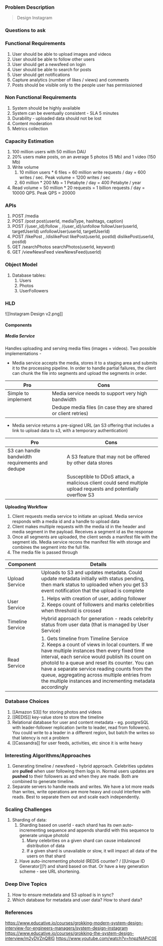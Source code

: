 ### Problem Description
> Design Instagram

### Questions to ask


### Functional Requirements
1. User should be able to upload images and videos 
2. User should be able to follow other users
3. User should get a newsfeed on login 
4. User should be able to search for posts 
5. User should get notifications 
6. Capture analytics (number of likes / views) and comments 
7. Posts should be visible only to the people user has permissioned 

### Non Functional Requirements
1. System should be highly available 
2. System can be eventually consistent - SLA 5 minutes 
3. Durability - uploaded data should not be lost 
4. Content moderation 
5. Metrics collection 

### Capacity Estimation
1. 100 million users with 50 million DAU 
2. 20% users make posts, on an average 5 photos (5 Mb) and 1 video (150 Mb)
3. Write volume
	1. 10 million users * 6 files = 60 million write requests / day = 600 writes / sec. Peak volume = 1200 writes / sec
	2. 60 million * 200 Mb = 1 Petabyte / day = 400 Petabyte / year 
4. Read volume = 50 million * 20 requests = 1 billion requests / day = 10000 QPS. Peak QPS = 20000

### APIs

1. POST /media 
2. POST /post
		post(userId, mediaType, hashtags, caption)
3. POST /{user_id}/follow , /{user_id}/unfollow
		followUser(userId, targetUserId)
		unfollowUser(userId, targetUserId)
4. POST /likePost , /dislikePost
		likePost(userId, postId)
		dislikePost(userId, postId)
5. GET /searchPhotos
		searchPhotos(userId, keyword)
6. GET /viewNewsFeed
		viewNewsFeed(userId)

### Object Model
1. Database tables:
	1. Users
	2. Photos
	3. UserFollowers

### HLD

![[Instagram Design v2.png]]

#### Components

##### Media Service

Handles uploading and serving media files (images + videos). Two possible implementations -

- Media service accepts the media, stores it to a staging area and submits it to the processing pipeline. In order to handle partial failures, the client can chunk the file into segments and upload the segments in order.

| Pro                 | Cons                                                           |
| ------------------- | -------------------------------------------------------------- |
| Simple to implement | Media service needs to support very high bandwidth             |
|                     | Dedupe media files (in case they are shared or client retries) |

- Media service returns a pre-signed URL (an S3 offering that includes a link to upload data to s3, with a temporary authentication)


| Pro                                             | Cons                                                                                                           |
| ----------------------------------------------- | -------------------------------------------------------------------------------------------------------------- |
| S3 can handle bandwidth requirements and dedupe | A S3 feature that may not be offered by other data stores                                                      |
|                                                 | Susceptible to DDoS attack, a malicious client could send multiple upload requests and potentially overflow S3 |


__Uploading Workflow__

1. Client requests media service to initiate an upload. Media service responds with a media id and a handle to upload data
2. Client makes multiple requests with the media id in the header and media segment in the payload. Receives a segment id as the response
3. Once all segments are uploaded, the client sends a manifest file with the segment ids. Media service recons the manifest file with storage and combines the segment into the full file.
4. The media file is passed through 


| Component        | Details                                                                                                                                                                                                                                                                                                                                                                                                     |
| ---------------- | ----------------------------------------------------------------------------------------------------------------------------------------------------------------------------------------------------------------------------------------------------------------------------------------------------------------------------------------------------------------------------------------------------------- |
| Upload Service   | Uploads to S3 and updates metadata. Could update metadata initially with status pending, then mark status to uploaded when you get S3 event notification that the upload is complete                                                                                                                                                                                                                        |
| User Service     | 1. Helps with creation of user, adding follower<br>2. Keeps count of followers and marks celebrities when threshold is crossed                                                                                                                                                                                                                                                                              |
| Timeline Service | Hybrid approach for generation - reads celebrity status from user data (that is managed by User Service)                                                                                                                                                                                                                                                                                                    |
| Read Service     | 1. Gets timeline from Timeline Service<br>2. Keeps a count of views in local counters. If we have multiple instances then every fixed time interval, each service would publish its count on photoId to a queue and reset its counter. You can have a separate service reading counts from the queue, aggregating across multiple entries from the multiple instances and incrementing metadata accordingly |



### Database Choices
1. [[Amazon S3]] for storing photos and videos 
2. [[REDIS]] key-value store to store the timeline 
3. Relational database for user and content metadata - eg. postgreSQL with leader-follower replication (write to leader, read from followers). You could write to a leader in a different region, but batch the writes so that latency is not a problem
4. [[Cassandra]] for user feeds, activities, etc since it is write heavy 

### Interesting Algorithms/Approaches
1. Generating timeline / newsfeed - hybrid approach. Celebrities updates are **pulled** when user following them logs in. Normal users updates are **pushed** to their followers as and when they are made. Both are combined to generate timeline. 
2. Separate servers to handle reads and writes. We have a lot more reads than writes, write operations are more heavy and could interfere with reads. Best to separate them out and scale each independently. 

### Scaling Challenges
1. Sharding of data:
	1. Sharding based on userId - each shard has its own auto-incrementing sequence and appends shardId with this sequence to generate unique photoId
		1. Many celebrities on a given shard can cause imbalanced distribution of data 
		2. If a given shard is unavailable or slow, it will impact all data of the users on that shard
	2. Have auto-incrementing photoId (REDIS counter? / [[Unique ID Generator]]?) and shard based on that. Or have a key generation scheme - see URL shortening. 

### Deep Dive Topics
1. How to ensure metadata and S3 upload is in sync?
2. Which database for metadata and user data? How to shard data? 

### References

https://www.educative.io/courses/grokking-modern-system-design-interview-for-engineers-managers/system-design-instagram
https://www.educative.io/courses/grokking-the-system-design-interview/m2yDVZnQ8lG
https://www.youtube.com/watch?v=hnpzNAPiC0E